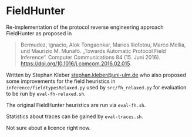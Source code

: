 # FieldHunter

Re-implementation of the protocol reverse engineering approach FieldHunter as proposed in 

> Bermudez, Ignacio, Alok Tongaonkar, Marios Iliofotou, Marco Mellia, und Maurizio M. Munafò. 
> „Towards Automatic Protocol Field Inference“. Computer Communications 84 (15. Juni 2016). 
> https://doi.org/10.1016/j.comcom.2016.02.015.

Written by Stephan Kleber <stephan.kleber@uni-ulm.de>
who also proposed some improvements for the field heuristics in 
`inference/fieldtypesRelaxed.py`
used by
`src/fh_relaxed.py`
for evaluation to be run by
`eval-fh-relaxed.sh`.

The original FieldHunter heuristics are run via
`eval-fh.sh`.

Statistics about traces can be gained by
`eval-traces.sh`.

Not sure about a licence right now.

